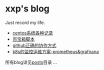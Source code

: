 # xxp's blog
 Just record my life.

* [centos系统各种记录](/posts/centos.md)
* [百宝箱脚本](/posts/百宝箱脚本.md)
* [github正确的协作方式](/posts/github-dev.md)
* [k8s的监控运维方案-prometheus&grafnana](/posts/prometheus-grafana.md)

所有blog详见[posts](/posts)目录 ...
